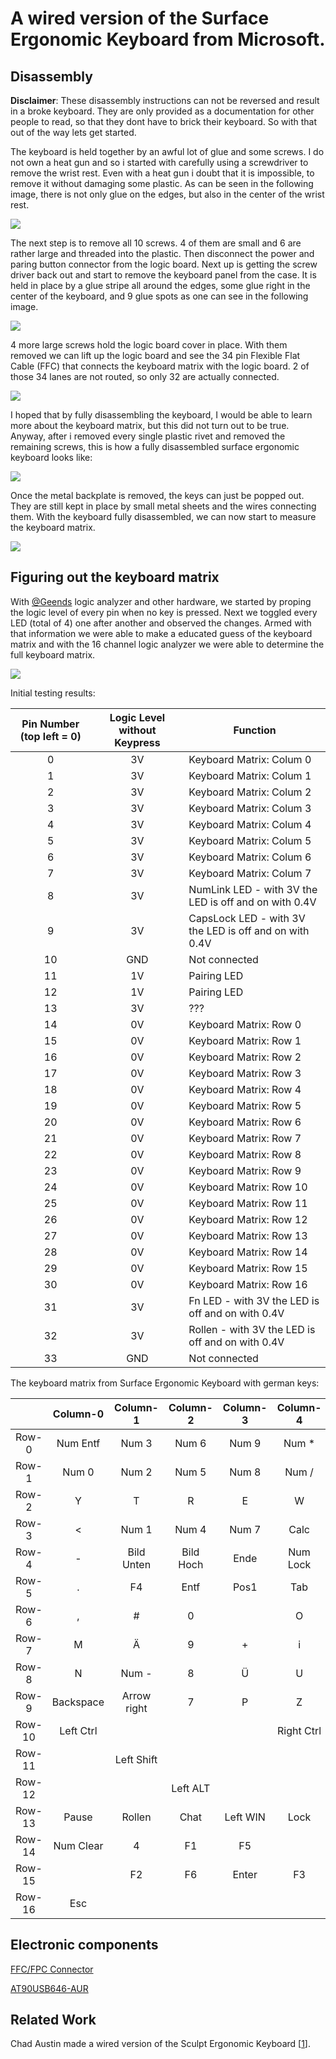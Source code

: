 ﻿# A wired version of the Surface Ergonomic Keyboard from Microsoft.

## Disassembly
**Disclaimer**: These disassembly instructions can not be reversed and result in a broke keyboard. They are only provided as a documentation for other people to read, so that they dont have to brick their keyboard. So with that out of the way lets get started.

The keyboard is held together by an awful lot of glue and some screws. I do not own a heat gun and so i started with carefully using a screwdriver to remove the wrist rest. Even with a heat gun i doubt that it is impossible, to remove it without damaging some plastic. As can be seen in the following image, there is not only glue on the edges, but also in the center of the wrist rest.

![](resources/IMG_3608_PREVIEW.jpg)

The next step is to remove all 10 screws. 4 of them are small and 6 are rather large and threaded into the plastic. Then disconnect the power and paring button connector from the logic board. Next up is getting the screw driver back out and start to remove the keyboard panel from the case. It is held in place by a glue stripe all around the edges, some glue right in the center of the keyboard, and 9 glue spots as one can see in the following image.

![](resources/IMG_3609_PREVIEW.jpg)

4 more large screws hold the logic board cover in place. With them removed we can lift up the logic board and see the 34 pin Flexible Flat Cable (FFC) that connects the keyboard matrix with the logic board. 2 of those 34 lanes are not routed, so only 32 are actually connected.

![](resources/IMG_3611_PREVIEW.jpg)

I hoped that by fully disassembling the keyboard, I would be able to learn more about the keyboard matrix, but this did not turn out to be true. Anyway, after i removed every single plastic rivet and removed the remaining screws, this is how a fully disassembled surface ergonomic keyboard looks like:

![](resources/IMG_3632_PREVIEW.jpg)

Once the metal backplate is removed, the keys can just be popped out. They are still kept in place by small metal sheets and the wires connecting them. With the keyboard fully disassembled, we can now start to measure the keyboard matrix.

![](resources/IMG_3633_PREVIEW.jpg)

## Figuring out the keyboard matrix

With [@Geends](https://github.com/Geend/) logic analyzer and other hardware, we started by proping the logic level of every pin when no key is pressed. Next we toggled every LED (total of 4) one after another and observed the changes. Armed with that information we were able to make a educated guess of the keyboard matrix and with the 16 channel logic analyzer we were able to determine the full keyboard matrix.

![](resources/IMG_3635_PREVIEW.jpg)

Initial testing results:

| Pin Number (top left = 0)| Logic Level without Keypress |                            Function                           |
|:------------------------:|:----------------------------:| --------------------------------------------------------------|
| 0                        |3V                            | Keyboard Matrix: Colum 0                                      |
| 1                        |3V                            | Keyboard Matrix: Colum 1                                      |
| 2                        |3V                            | Keyboard Matrix: Colum 2                                      |
| 3                        |3V                            | Keyboard Matrix: Colum 3                                      |
| 4                        |3V                            | Keyboard Matrix: Colum 4                                      |
| 5                        |3V                            | Keyboard Matrix: Colum 5                                      |
| 6                        |3V                            | Keyboard Matrix: Colum 6                                      |
| 7                        |3V                            | Keyboard Matrix: Colum 7                                      |
| 8                        |3V                            | NumLink LED - with 3V the LED is off and on with 0.4V         |
| 9                        |3V                            | CapsLock LED - with 3V the LED is off and on with 0.4V        |
| 10                       |GND                           | Not connected                                                 |
| 11                       |1V                            | Pairing LED                                                   |
| 12                       |1V                            | Pairing LED                                                   |
| 13                       |3V                            | ???                                                           |
| 14                       |0V                            | Keyboard Matrix: Row 0                                        |
| 15                       |0V                            | Keyboard Matrix: Row 1                                        |
| 16                       |0V                            | Keyboard Matrix: Row 2                                        |
| 17                       |0V                            | Keyboard Matrix: Row 3                                        |
| 18                       |0V                            | Keyboard Matrix: Row 4                                        |
| 19                       |0V                            | Keyboard Matrix: Row 5                                        |
| 20                       |0V                            | Keyboard Matrix: Row 6                                        |
| 21                       |0V                            | Keyboard Matrix: Row 7                                        |
| 22                       |0V                            | Keyboard Matrix: Row 8                                        |
| 23                       |0V                            | Keyboard Matrix: Row 9                                        |
| 24                       |0V                            | Keyboard Matrix: Row 10                                       |
| 25                       |0V                            | Keyboard Matrix: Row 11                                       |
| 26                       |0V                            | Keyboard Matrix: Row 12                                       |
| 27                       |0V                            | Keyboard Matrix: Row 13                                       |
| 28                       |0V                            | Keyboard Matrix: Row 14                                       |
| 29                       |0V                            | Keyboard Matrix: Row 15                                       |
| 30                       |0V                            | Keyboard Matrix: Row 16                                       |
| 31                       |3V                            | Fn LED - with 3V the LED is off and on with 0.4V              |
| 32                       |3V                            | Rollen - with 3V the LED is off and on with 0.4V              |
| 33                       |GND                           | Not connected                                                 |

The keyboard matrix from Surface Ergonomic Keyboard with german keys:

|        |  Column-0  |  Column-1  |  Column-2  |  Column-3  |  Column-4  |  Column-5  |  Column-6  |  Column-7  |
|:------:|:----------:|:----------:|:----------:|:----------:|:----------:|:----------:|:----------:|:----------:|
| Row-0  |Num Entf    |Num 3       |Num 6       |Num 9       |Num \*      |6           |V           |L           |
| Row-1  |Num 0       |Num 2       |Num 5       |Num 8       |Num /       |5           |C           |K           |
| Row-2  |Y           |T           |R           |E           |W           |Q           |Pfeil oben  |H           |
| Row-3  |<           |Num 1       |Num 4       |Num 7       |Calc        |Num Enter   |X           |J           |
| Row-4  |-           |Bild Unten  |Bild Hoch   |Ende        |Num Lock    |Druck       |F12         |Leer        |
| Row-5  |.           |F4          |Entf        |Pos1        |Tab         |Einfg       |F11         |G           |
| Row-6  |,           |#           |0           |            |O           |Num +       |F10         |F           |
| Row-7  |M           |Ä           |9           |+           |i           |\`          |F9          |D           |
| Row-8  |N           |Num -       |8           |Ü           |U           |ß           |F8          |S           |
| Row-9  |Backspace   |Arrow right |7           |P           |Z           |^           |F7          |A           |
| Row-10 |Left Ctrl   |            |            |            |Right Ctrl  |            |            |            |
| Row-11 |            |Left Shift  |            |            |            |            |            |Fn          |
| Row-12 |            |            |Left ALT    |            |            |            |Alt Gr      |Context Menu|
| Row-13 |Pause       |Rollen      |Chat        |Left WIN    |Lock        |Rechteck    |            |Right WIN   |
| Row-14 |Num Clear   |4           |F1          |F5          |            |3           |Caps Lock   |Arrow Down  |
| Row-15 |            |F2          |F6          |Enter       |F3          |2           |            |Arrow Left  |
| Row-16 |Esc         |            |            |            |            |1           |B           |Ö           |


















## Electronic components

[FFC/FPC Connector](https://www.digikey.de/product-detail/de/F52R-1A7H1-11034/609-F52R-1A7H1-11034DKR-ND/11564783?itemSeq=366870776)

[AT90USB646-AUR](https://www.digikey.de/product-detail/de/microchip-technology/AT90USB646-AUR/AT90USB646-AURCT-ND/3789393)

## Related Work
Chad Austin made a wired version of the Sculpt Ergonomic Keyboard [[1]].
 
[1]: https://chadaustin.me/2021/02/wired-sculpt/
